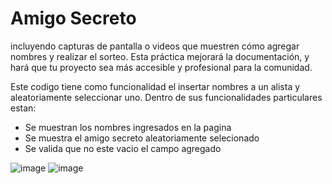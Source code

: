<h1>Amigo Secreto</h1>
incluyendo capturas de pantalla o videos que muestren cómo agregar nombres y realizar el sorteo. Esta práctica mejorará la documentación, y hará que tu proyecto sea más accesible y profesional para la comunidad.

Este codigo tiene como funcionalidad el insertar nombres a un alista y aleatoriamente seleccionar uno.
Dentro de sus funcionalidades particulares estan:
- Se muestran los nombres ingresados en la pagina
- Se muestra el amigo secreto aleatoriamente selecionado
- Se valida que no este vacio el campo agregado

![image](https://github.com/user-attachments/assets/bba285bf-ff65-4a49-bdb4-5befe26c8823)
![image](https://github.com/user-attachments/assets/6c2e986e-6ab4-41ca-a429-79a1542e21bd)

